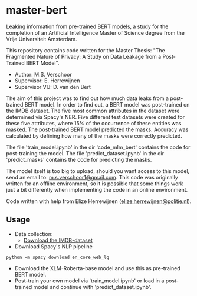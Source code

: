 # master-bert
Leaking information from pre-trained BERT models, a study for the completion of an Artificial Intelligence Master of Science degree from the Vrije Universiteit Amsterdam.

This repository contains code written for the Master Thesis: "The Fragmented Nature of Privacy: A Study on Data Leakage from a Post-Trained BERT Model". 

- Author: M.S. Verschoor
- Supervisor: E. Herrewijnen
- Supervisor VU: D. van den Bert 

The aim of this project was to find out how much data leaks from a post-trained BERT model. In order to find out, a BERT model was post-trained on the IMDB dataset. The five most common attributes in the dataset were determined via Spacy's NER. Five different test datasets were created for these five attributes, where 15% of the occurrence of these entities was masked. The post-trained BERT model predicted the masks. Accuracy was calculated by defining how many of the masks were correctly predicted. 

The file 'train_model.ipynb' in the dir 'code_mlm_bert' contains the code for post-training the model. 
The file 'predict_dataset.ipynb' in the dir 'predict_masks' contains the code for predicting the masks. 

The model itself is too big to upload, should you want access to this model, send an email to: m.s.verschoor1@gmail.com.
This code was originally written for an offline environment, so it is possible that some things work just a bit differently when implementing the code in an online environment. 

Code written with help from Elize Herrewijnen (elize.herrewijnen@politie.nl).

## Usage
- Data collection: 
  - [Download the IMDB-dataset](https://ai.stanford.edu/~amaas/data/sentiment/)
 - Download Spacy's NLP pipeline
  ````
  python -m spacy download en_core_web_lg
  ````
- Download the XLM-Roberta-base model and use this as pre-trained BERT model.
- Post-train your own model via 'train_model.ipynb' or load in a post-trained model and continue with 'predict_dataset.ipynb'. 
